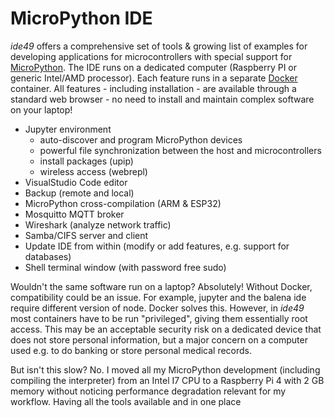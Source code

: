# MicroPython IDE

*ide49* offers a comprehensive set of tools & growing list of examples for developing applications for microcontrollers with special support for [MicroPython](https://micropython.org/). The IDE runs on a dedicated computer (Raspberry PI or generic Intel/AMD processor). Each feature runs in a separate [Docker](https://www.docker.com/) container. All features - including installation - are available through a standard web browser - no need to install and maintain complex software on your laptop!

* Jupyter environment
    * auto-discover and program MicroPython devices
    * powerful file synchronization between the host and microcontrollers
    * install packages (upip)
    * wireless access (webrepl)
* VisualStudio Code editor
* Backup (remote and local)
* MicroPython cross-compilation (ARM & ESP32)
* Mosquitto MQTT broker 
* Wireshark (analyze network traffic)
* Samba/CIFS server and client
* Update IDE from within (modify or add features, e.g. support for databases)
* Shell terminal window (with password free sudo)

Wouldn't the same software run on a laptop? Absolutely! Without Docker, compatibility could be an issue. For example, jupyter and the balena ide require different version of node. Docker solves this. However, in *ide49* most containers have to be run "privileged", giving them essentially root access. This may be an acceptable security risk on a dedicated device that does not store personal information, but a major concern on a computer used e.g. to do banking or store personal medical records. 

But isn't this slow? No. I moved all my MicroPython development (including compiling the interpreter) from an Intel I7 CPU to a Raspberry Pi 4 with 2 GB memory without noticing performance degradation relevant for my workflow. Having all the tools available and in one place 